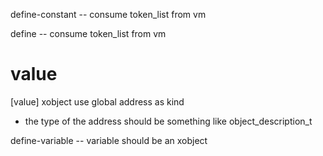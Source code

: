 define-constant -- consume token_list from vm

define -- consume token_list from vm

# value

[value] xobject use global address as kind

- the type of the address should be something like object_description_t

define-variable -- variable should be an xobject
